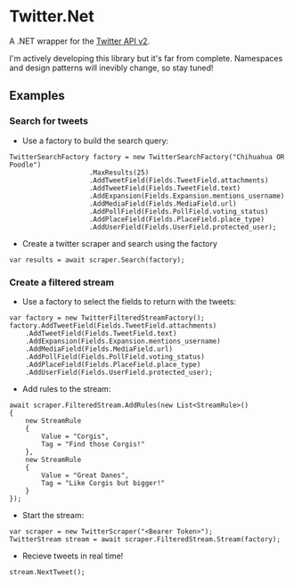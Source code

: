 # Twitter.Net
A .NET wrapper for the [Twitter API v2](https://developer.twitter.com/en/docs/twitter-api/early-access).

I'm actively developing this library but it's far from complete. Namespaces and design patterns will inevibly change, so stay tuned!

## Examples
### Search for tweets
* Use a factory to build the search query:
```
TwitterSearchFactory factory = new TwitterSearchFactory("Chihuahua OR Poodle")
                    .MaxResults(25)
                    .AddTweetField(Fields.TweetField.attachments)
                    .AddTweetField(Fields.TweetField.text)
                    .AddExpansion(Fields.Expansion.mentions_username)
                    .AddMediaField(Fields.MediaField.url)
                    .AddPollField(Fields.PollField.voting_status)
                    .AddPlaceField(Fields.PlaceField.place_type)
                    .AddUserField(Fields.UserField.protected_user);
```
* Create a twitter scraper and search using the factory
```
var results = await scraper.Search(factory);
```

### Create a filtered stream
* Use a factory to select the fields to return with the tweets:
```
var factory = new TwitterFilteredStreamFactory();
factory.AddTweetField(Fields.TweetField.attachments)
    .AddTweetField(Fields.TweetField.text)
    .AddExpansion(Fields.Expansion.mentions_username)
    .AddMediaField(Fields.MediaField.url)
    .AddPollField(Fields.PollField.voting_status)
    .AddPlaceField(Fields.PlaceField.place_type)
    .AddUserField(Fields.UserField.protected_user);
```
* Add rules to the stream:
```
await scraper.FilteredStream.AddRules(new List<StreamRule>()
{
    new StreamRule
    {
        Value = "Corgis",
        Tag = "Find those Corgis!"
    },
    new StreamRule
    {
        Value = "Great Danes",
        Tag = "Like Corgis but bigger!"
    }
});
```
* Start the stream:
```
var scraper = new TwitterScraper("<Bearer Token>");
TwitterStream stream = await scraper.FilteredStream.Stream(factory);
```
* Recieve tweets in real time!
```
stream.NextTweet();
```
